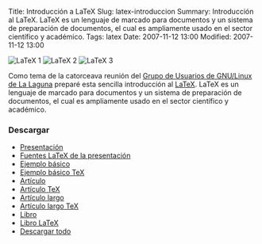 Title: Introducción a LaTeX
Slug: latex-introduccion
Summary: Introducción al LaTeX. LaTeX es un lenguaje de marcado para documentos y un sistema de preparación de documentos, el cual es ampliamente usado en el sector científico y académico.
Tags: latex
Date: 2007-11-12 13:00
Modified: 2007-11-12 13:00


![LaTeX 1](screenshot-1-small.png)
![LaTeX 2](screenshot-2-small.png)
![LaTeX 3](screenshot-3-small.png)

Como tema de la catorceava reunión del [Grupo de Usuarios de GNU/Linux de La Laguna](http://www.gulag.org.mx/) preparé esta sencilla introducción al [LaTeX](http://es.wikipedia.org/wiki/LaTeX). LaTeX es un lenguaje de marcado para documentos y un sistema de preparación de documentos, el cual es ampliamente usado en el sector científico y académico.

### Descargar

* [Presentación](latex-introduccion.pdf)
* [Fuentes LaTeX de la presentación](latex-introduccion.tar.gz)
* [Ejemplo básico](ejemplo-0-primer/primer.pdf)
* [Ejemplo básico TeX](ejemplo-0-primer/primer.tex)
* [Artículo](ejemplo-1-sencillo/cms-de-ml-descripcion.pdf)
* [Artículo TeX](ejemplo-1-sencillo/cms-de-ml-descripcion.tex)
* [Artículo largo](ejemplo-2-articulo/licencia-gfdl.pdf)
* [Artículo largo TeX](ejemplo-2-articulo/licencia-gfdl.tex)
* [Libro](ejemplo-3-libro/via-pc2500-gentoo-lan-boot.pdf)
* [Libro LaTeX](ejemplo-3-libro/ejemplo-3-libro.tar.gz)
* [Descargar todo](latex-introduccion-presentacion-y-ejemplos.tar.gz)
